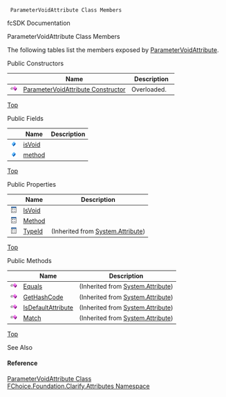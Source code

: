 ﻿     ParameterVoidAttribute Class Members                                                   

fcSDK Documentation

ParameterVoidAttribute Class Members

The following tables list the members exposed by [ParameterVoidAttribute](fcSDK~FChoice.Foundation.Clarify.Attributes.ParameterVoidAttribute.md).

Public Constructors

|   | Name | Description |
| --- | --- | --- |
| ![Public Constructor](dotnetimages/publicConstructor.png) | [ParameterVoidAttribute Constructor](fcSDK~FChoice.Foundation.Clarify.Attributes.ParameterVoidAttribute~_ctor.md) | Overloaded.    |

[Top](#top)

Public Fields

|   | Name | Description |
| --- | --- | --- |
| ![Public Field](dotnetimages/publicField.png) | [isVoid](fcSDK~FChoice.Foundation.Clarify.Attributes.ParameterVoidAttribute~isVoid.md) |   |
| ![Public Field](dotnetimages/publicField.png) | [method](fcSDK~FChoice.Foundation.Clarify.Attributes.ParameterVoidAttribute~method.md) |   |

[Top](#top)

Public Properties

|   | Name | Description |
| --- | --- | --- |
| ![Public Property](dotnetimages/publicProperty.png) | [IsVoid](fcSDK~FChoice.Foundation.Clarify.Attributes.ParameterVoidAttribute~IsVoid.md) |   |
| ![Public Property](dotnetimages/publicProperty.png) | [Method](fcSDK~FChoice.Foundation.Clarify.Attributes.ParameterVoidAttribute~Method.md) |   |
| ![Public Property](dotnetimages/publicProperty.png) | [TypeId](#) | (Inherited from [System.Attribute](#)) |

[Top](#top)

Public Methods

|   | Name | Description |
| --- | --- | --- |
| ![Public Method](dotnetimages/publicMethod.png) | [Equals](#) | (Inherited from [System.Attribute](#)) |
| ![Public Method](dotnetimages/publicMethod.png) | [GetHashCode](#) | (Inherited from [System.Attribute](#)) |
| ![Public Method](dotnetimages/publicMethod.png) | [IsDefaultAttribute](#) | (Inherited from [System.Attribute](#)) |
| ![Public Method](dotnetimages/publicMethod.png) | [Match](#) | (Inherited from [System.Attribute](#)) |

[Top](#top)

See Also

#### Reference

[ParameterVoidAttribute Class](fcSDK~FChoice.Foundation.Clarify.Attributes.ParameterVoidAttribute.md)  
[FChoice.Foundation.Clarify.Attributes Namespace](fcSDK~FChoice.Foundation.Clarify.Attributes_namespace.md)